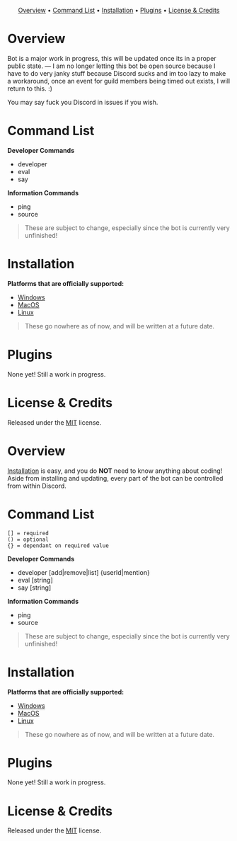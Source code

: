 <p align="center"><p align="center">
  <a href="#overview">Overview</a>
  •
  <a href="#command-list">Command List</a>
  •
  <a href="#installation">Installation</a>
  •
  <a href="#plugins">Plugins</a>
  •
  <a href="#license--credits">License & Credits</a>
</p>

# Overview

Bot is a major work in progress, this will be updated once its in a proper public state. — I am no longer letting this bot be open source because I have to do very janky stuff because Discord sucks and im too lazy to make a workaround, once an event for guild members being timed out exists, I will return to this. :)

You may say fuck you Discord in issues if you wish. 

# Command List

**Developer Commands**<br>

-   developer
-   eval
-   say

**Information Commands**<br>

-   ping
-   source

> These are subject to change, especially since the bot is currently very unfinished!

# Installation

**Platforms that are officially supported:**

-   [Windows]()
-   [MacOS]()
-   [Linux]()

> These go nowhere as of now, and will be written at a future date.

# Plugins

None yet! Still a work in progress.

# License & Credits

Released under the [MIT](https://en.wikipedia.org/wiki/MIT_License) license.

</p>

# Overview

[Installation](#installation) is easy, and you do **NOT** need to know anything about coding! Aside
from installing and updating, every part of the bot can be controlled from within Discord.

# Command List

```
[] = required
() = optional
{} = dependant on required value
```

**Developer Commands**<br>

-   developer [add|remove|list] {userId|mention}
-   eval [string]
-   say [string]

**Information Commands**<br>

-   ping
-   source

> These are subject to change, especially since the bot is currently very unfinished!

# Installation

**Platforms that are officially supported:**

-   [Windows]()
-   [MacOS]()
-   [Linux]()

> These go nowhere as of now, and will be written at a future date.

# Plugins

None yet! Still a work in progress.

# License & Credits

Released under the [MIT](https://en.wikipedia.org/wiki/MIT_License) license.
